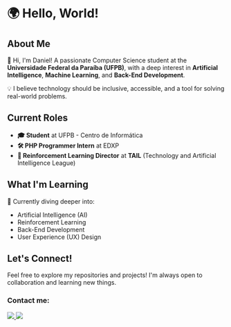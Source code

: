 # 🌍 Hello, World!  

## About Me  
👋 Hi, I'm Daniel! A passionate Computer Science student at the **Universidade Federal da Paraíba (UFPB)**, with a deep interest in **Artificial Intelligence**, **Machine Learning**, and **Back-End Development**.  

💡 I believe technology should be inclusive, accessible, and a tool for solving real-world problems.  

## Current Roles  
- **🎓 Student** at UFPB - Centro de Informática  
- **🛠️ PHP Programmer Intern** at EDXP  
- **🤖 Reinforcement Learning Director** at **TAIL** (Technology and Artificial Intelligence League)  

## What I'm Learning  
📖 Currently diving deeper into:  
- Artificial Intelligence (AI)  
- Reinforcement Learning  
- Back-End Development  
- User Experience (UX) Design  

## Let's Connect!  
Feel free to explore my repositories and projects! I'm always open to collaboration and learning new things.  


<div>
<h3>Contact me:</h3>
  <a href="">  
    <img src="https://img.shields.io/badge/GitHub-100000?style=for-the-badge&logo=github&logoColor=white"/>
  </a>
  <a href="https://www.linkedin.com/in/danielmoreiradesousa/">  
    <img src="https://img.shields.io/badge/LinkedIn-0077B5?style=for-the-badge&logo=linkedin&logoColor=white"/>
  </a>  
</div>
